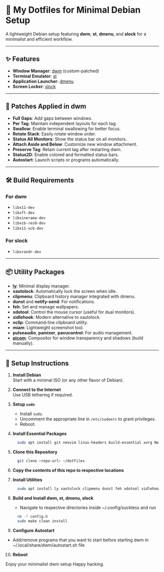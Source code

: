 
# 🌿 My Dotfiles for Minimal Debian Setup  
A lightweight Debian setup featuring **dwm**, **st**, **dmenu**, and **slock** for a minimalist and efficient workflow.

---

## ✨ Features  
- **Window Manager**: [dwm](https://dwm.suckless.org/) (custom-patched)  
- **Terminal Emulator**: [st](https://st.suckless.org/)  
- **Application Launcher**: [dmenu](https://tools.suckless.org/dmenu/)  
- **Screen Locker**: [slock](https://tools.suckless.org/slock/)  

---

## 🧩 Patches Applied in dwm  
- **Full Gaps**: Add gaps between windows.  
- **Per Tag**: Maintain independent layouts for each tag.  
- **Swallow**: Enable terminal swallowing for better focus.  
- **Rotate Stack**: Easily rotate window order.  
- **Status All Monitors**: Show the status bar on all monitors.  
- **Attach Aside and Below**: Customize new window attachment.  
- **Preserve Tag**: Retain current tag after restarting dwm.  
- **Status2D**: Enable colored and formatted status bars.  
- **Autostart**: Launch scripts or programs automatically.

---

## 🛠️ Build Requirements  
### For dwm  
- `libx11-dev`  
- `libxft-dev`  
- `libxinerama-dev`  
- `libxcb-res0-dev`  
- `libx11-xcb-dev`  

### For slock  
- `libxrandr-dev`  

---

## 📦 Utility Packages  
- **[ly](https://github.com/fairyglade/ly)**: Minimal display manager.  
- **xautolock**: Automatically lock the screen when idle.  
- **clipmenu**: Clipboard history manager integrated with dmenu.  
- **dunst** and **notify-send**: For notifications.  
- **feh**: Set and manage wallpapers.  
- **xdotool**: Control the mouse cursor (useful for dual monitors).  
- **xidlehook**: Modern alternative to xautolock.  
- **xclip**: Command-line clipboard utility.  
- **miam**: Lightweight screenshot tool.  
- **pulseaudio**, **pamixer**, **pavucontrol**: For audio management.  
- **[picom](https://github.com/fdev31/picom)**: Compositor for window transparency and shadows (build manually).  

---

## 🚀 Setup Instructions  

1. **Install Debian**  
   Start with a minimal ISO (or any other flavor of Debian).  

2. **Connect to the Internet**  
   Use USB tethering if required.  

3. **Setup `sudo`**  
   - Install `sudo`.  
   - Uncomment the appropriate line in `/etc/sudoers` to grant privileges.  
   - Reboot.  

4. **Install Essential Packages**  
   ```bash
     sudo apt install git neovim linux-headers build-essential xorg NetworkManager mason ninja
   ```

5. **Clone this Repository**  
   ```bash
     git clone <repo-url> ~/dotfiles
   ```
6. **Copy the contents of this repo to respective locations**

7. **Install Utilities**
    ```bash
      sudo apt install ly xautolock clipmenu dunst feh xdotool xidlehook xclip miam pulseaudio pamixer pavucontrol
    ```

8. **Build and Install dwm, st, dmenu, slock**
   - Navigate to respective directories inside ~/.config/suckless and run
   ```bash
     rm -f config.h
     sudo make clean install
   ```

9. **Configure Autostart**
  - Add/remove programs that you want to start before starting dwm in ~/.local/share/dwm/autostart.sh file

10. **Reboot**

Enjoy your minimalist dwm setup
Happy hacking.
